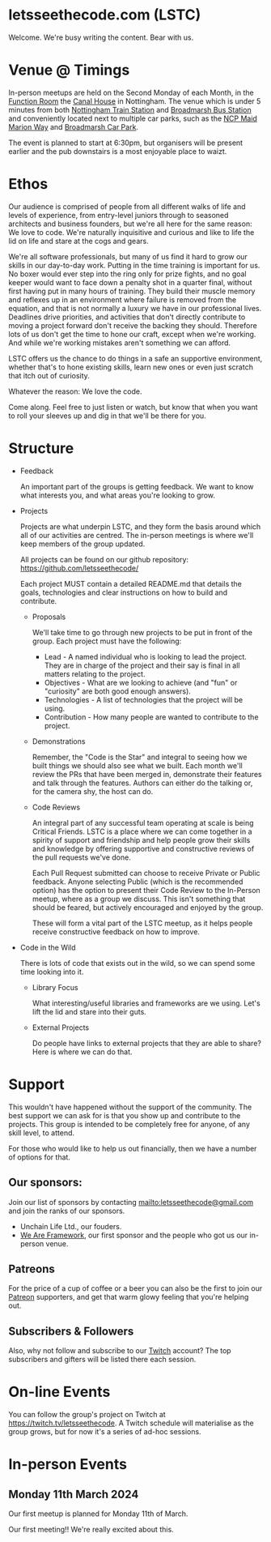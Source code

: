 # letsseethecode.com (LSTC)

Welcome.  We're busy writing the content.  Bear with us.

# Venue @ Timings

In-person meetups are held on the Second Monday of each Month, in the [Function Room](https://www.castlerockbrewery.co.uk/function-rooms/canalhouse-function-room/) the [Canal House](https://www.castlerockbrewery.co.uk/pubs/canalhouse/) in Nottingham.  The venue which is under 5 minutes from both [Nottingham Train Station](https://www.eastmidlandsrailway.co.uk/trains-stations/at-the-station/station-facilities/not) and [Broadmarsh Bus Station](https://www.transportnottingham.com/public-transport/bus-stations/) and conveniently located next to multiple car parks, such as the [NCP Maid Marion Way](https://www.ncp.co.uk/find-a-car-park/car-parks/nottingham-arndale-centre/) and [Broadmarsh Car Park](https://www.transportnottingham.com/everything-you-need-to-know-about-the-new-broad-marsh-car-park/).

The event is planned to start at 6:30pm, but organisers will be present earlier and the pub downstairs is a most enjoyable place to waizt.

# Ethos

Our audience is comprised of people from all different walks of life and levels of experience, from entry-level juniors through to seasoned architects and business founders, but we're all here for the same reason: We love to code.  We're naturally inquisitive and curious and like to life the lid on life and stare at the cogs and gears.

We're all software professionals, but many of us find it hard to grow our skills in our day-to-day work.  Putting in the time training is important for us.  No boxer would ever step into the ring only for prize fights, and no goal keeper would want to face down a penalty shot in a quarter final, without first having put in many hours of training.  They build their muscle memory and reflexes up in an environment where failure is removed from the equation, and that is not normally a luxury we have in our professional lives.  Deadlines drive priorities, and activities that don't directly contribute to moving a project forward don't receive the backing they should.  Therefore lots of us don't get the time to hone our craft, except when we're working.  And while we're working mistakes aren't something we can afford.

LSTC offers us the chance to do things in a safe an supportive environment, whether that's to hone existing skills, learn new ones or even just scratch that itch out of curiosity.

Whatever the reason: We love the code.

Come along.  Feel free to just listen or watch, but know that when you want to roll your sleeves up and dig in that we'll be there for you.

# Structure

* Feedback

    An important part of the groups is getting feedback.  We want to know what interests you, and what areas you're looking to grow.

* Projects

    Projects are what underpin LSTC, and they form the basis around which all of our activities are centred.  The in-person meetings is where we'll keep members of the group updated.
	
	All projects can be found on our github repository: https://github.com/letsseethecode/
	
	Each project MUST contain a detailed README.md that details the goals, technologies and clear instructions on how to build and contribute.

	* Proposals

	   	We'll take time to go through new projects to be put in front of the group.  Each project must have the following:
		
		* Lead         - A named individual who is looking to lead the project.  They are in charge of the project and their say is final in all matters relating to the project.
		* Objectives   - What are we looking to achieve (and "fun" or "curiosity" are both good enough answers).
		* Technologies - A list of technologies that the project will be using.
		* Contribution - How many people are wanted to contribute to the project. 
  
    * Demonstrations
  
		Remember, the "Code is the Star" and integral to seeing how we built things we should also see what we built.  Each month we'll review the PRs that have been merged in, demonstrate their features and talk through the features.  Authors can either do the talking or, for the camera shy, the host can do.
  
    * Code Reviews

        An integral part of any successful team operating at scale is being Critical Friends.  LSTC is a place where we can come together in a spirity of support and friendship and help people grow their skills and knowledge by offering supportive and constructive reviews of the pull requests we've done.

        Each Pull Request submitted can choose to receive Private or Public feedback.  Anyone selecting Public (which is the recommended option) has the option to present their Code Review to the In-Person meetup, where as a group we discuss.  This isn't something that should be feared, but actively encouraged and enjoyed by the group.
		
		These will form a vital part of the LSTC meetup, as it helps people receive constructive feedback on how to improve.

* Code in the Wild

	There is lots of code that exists out in the wild, so we can spend some time looking into it.

    * Library Focus
	
		What interesting/useful libraries and frameworks are we using.  Let's lift the lid and stare into their guts.
		
	* External Projects
	
		Do people have links to external projects that they are able to share?  Here is where we can do that.

# Support

This wouldn't have happened without the support of the community.  The best support we can ask for is that you show up and contribute to the projects.  This group is intended to be completely free for anyone, of any skill level, to attend.

For those who would like to help us out financially, then we have a number of options for that.

## Our sponsors:

Join our list of sponsors by contacting [mailto:letsseethecode@gmail.com](letsseethecode@gmail.com) and join the ranks of our sponsors.

* Unchain Life Ltd., our fouders.
* [We Are Framework](https://www.weareframework.co.uk/), our first sponsor and the people who got us our in-person venue.

## Patreons

For the price of a cup of coffee or a beer you can also be the first to join our [Patreon](https://patreon.com/user?u=112615572&utm_medium=clipboard_copy&utm_source=copyLink&utm_campaign=creatorshare_creator&utm_content=join_link) supporters, and get that warm glowy feeling that you're helping out.

## Subscribers & Followers

Also, why not follow and subscribe to our [Twitch](https://twitch.tv/letsseethecode) account?  The top subscribers and gifters will be listed there each session.

# On-line Events

You can follow the group's project on Twitch at https://twitch.tv/letsseethecode.  A Twitch schedule will materialise as the group grows, but for now it's a series of ad-hoc sessions.

# In-person Events

## Monday 11th March 2024

Our first meetup is planned for Monday 11th of March.


Our first meeting!!  We're really excited about this.
